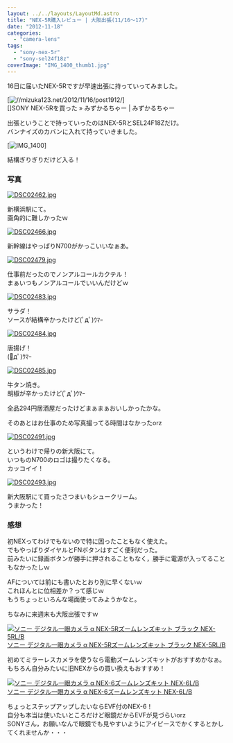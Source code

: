 ```yaml
---
layout: ../../layouts/LayoutMd.astro
title: "NEX-5R購入レビュー | 大阪出張(11/16～17)"
date: "2012-11-18"
categories: 
  - "camera-lens"
tags: 
  - "sony-nex-5r"
  - "sony-sel24f18z"
coverImage: "IMG_1400_thumb1.jpg"
---
```


16日に届いたNEX-5Rですが早速出張に持っていってみました。

[![//mizuka123.net/2012/11/16/post1912/](http://capture.heartrails.com/200x150/cool?//mizuka123.net/2012/11/16/post1912/ "Now Capturing...")]   
[]SONY NEX-5Rを買った » みずかるちゃー | みずかるちゃー

出張ということで持っていったのはNEX-5RとSEL24F18Zだけ。  
バンナイズのカバンに入れて持っていきました。

[![IMG_1400](/archive/images/IMG_1400_thumb.jpg "IMG_1400")]

結構ぎりぎりだけど入る！

### 写真

[![DSC02462.jpg](/archive/images/8195056088_a8c226bf77.jpg)](http://www.flickr.com/photos/67522130@N08/8195056088/ "DSC02462.jpg")

新横浜駅にて。  
画角的に難しかったｗ

[![DSC02466.jpg](/archive/images/8193963005_f0ae3f2050.jpg)](http://www.flickr.com/photos/67522130@N08/8193963005/ "DSC02466.jpg")

新幹線はやっぱりN700がかっこいいなぁあ。

[![DSC02479.jpg](/archive/images/8195059270_da79a1f979.jpg)](http://www.flickr.com/photos/67522130@N08/8195059270/ "DSC02479.jpg")

仕事前だったのでノンアルコールカクテル！  
まぁいつもノンアルコールでいいんだけどｗ

[![DSC02483.jpg](/archive/images/8193965925_71f3742cbc.jpg)](http://www.flickr.com/photos/67522130@N08/8193965925/ "DSC02483.jpg")

サラダ！  
ソースが結構辛かったけど(ﾟдﾟ)ｳﾏｰ

[![DSC02484.jpg](/archive/images/8195060356_4a61704409.jpg)](http://www.flickr.com/photos/67522130@N08/8195060356/ "DSC02484.jpg")

唐揚げ！  
(ﾟдﾟ)ｳﾏｰ

[![DSC02485.jpg](/archive/images/8195060970_2703c39339.jpg)](http://www.flickr.com/photos/67522130@N08/8195060970/ "DSC02485.jpg")

牛タン焼き。  
胡椒が辛かったけど(ﾟдﾟ)ｳﾏｰ

全品294円居酒屋だったけどまぁまぁおいしかったかな。

そのあとはお仕事のため写真撮ってる時間はなかったorz

[![DSC02491.jpg](/archive/images/8195062388_4aac455a67.jpg)](http://www.flickr.com/photos/67522130@N08/8195062388/ "DSC02491.jpg")

というわけで帰りの新大阪にて。  
いつものN700のロゴは撮りたくなる。  
カッコイイ！

[![DSC02493.jpg](/archive/images/8193960523_8662a19a82.jpg)](http://www.flickr.com/photos/67522130@N08/8193960523/ "DSC02493.jpg")

新大阪駅にて買ったさつまいもシュークリーム。  
うまかった！

### 感想

初NEXってわけでもないので特に困ったこともなく使えた。  
でもやっぱりダイヤルとFNボタンはすごく便利だった。  
前みたいに録画ボタンが勝手に押されることもなく，勝手に電源が入ってることもなかったしｗ

AFについては前にも書いたとおり別に早くないｗ  
これほんとに位相差か？って感じｗ  
もうちょっといろんな場面使ってみようかなと。

ちなみに来週末も大阪出張ですｗ

[![ソニー デジタル一眼カメラ α NEX-5Rズームレンズキット ブラック NEX-5RL/B](/archive/images/31KuIQfdJHL._SL160_.jpg)  
ソニー デジタル一眼カメラ α NEX-5Rズームレンズキット ブラック NEX-5RL/B  
](https://www.amazon.co.jp/exec/obidos/ASIN/B009Z3PCII/mizuka123-22/ref=nosim)

  
初めてミラーレスカメラを使うなら電動ズームレンズキットがおすすめかなぁ。  
もちろん自分みたいに旧NEXからの買い換えもおすすめ！

[![ソニー デジタル一眼カメラ α NEX-6ズームレンズキット NEX-6L/B](/archive/images/313aLUU-DBL._SL160_.jpg)  
ソニー デジタル一眼カメラ α NEX-6ズームレンズキット NEX-6L/B  
](https://www.amazon.co.jp/exec/obidos/ASIN/B009Z3PCKQ/mizuka123-22/ref=nosim)

ちょっとステップアップしたいならEVF付のNEX-6！  
自分も本当は使いたいところだけど眼鏡だからEVFが見づらいorz  
SONYさん，お願いなんで眼鏡でも見やすいようにアイピースでかくするとかしてくれませんか・・・
